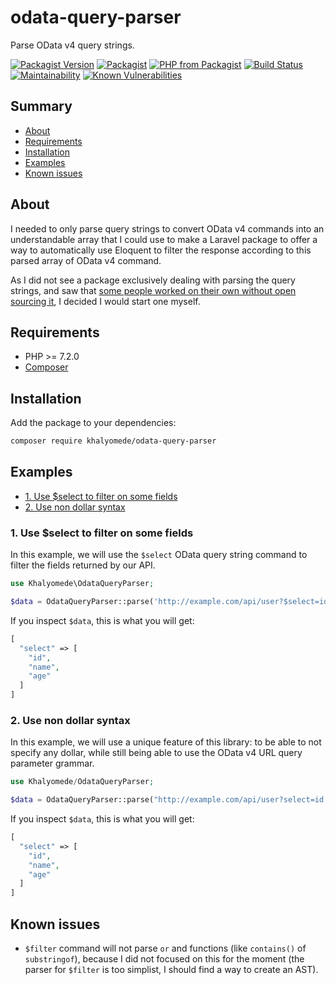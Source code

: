 # odata-query-parser

Parse OData v4 query strings.

[![Packagist Version](https://img.shields.io/packagist/v/khalyomede/odata-query-parser)](https://packagist.org/packages/khalyomede/odata-query-parser) [![Packagist](https://img.shields.io/packagist/l/khalyomede/odata-query-parser)](https://github.com/khalyomede/odata-query-parser/blob/master/LICENSE) [![PHP from Packagist](https://img.shields.io/packagist/php-v/khalyomede/odata-query-parser)](https://github.com/khalyomede/odata-query-parser/blob/master/composer.json#L14) [![Build Status](https://travis-ci.com/khalyomede/odata-query-parser.svg?branch=master)](https://travis-ci.com/khalyomede/odata-query-parser) [![Maintainability](https://api.codeclimate.com/v1/badges/1ca8f176fedec7db81a2/maintainability)](https://codeclimate.com/github/khalyomede/odata-query-parser/maintainability) [![Known Vulnerabilities](https://snyk.io/test/github/khalyomede/odata-query-parser/badge.svg?targetFile=composer.lock)](https://snyk.io/test/github/khalyomede/odata-query-parser?targetFile=composer.lock)

## Summary

- [About](#about)
- [Requirements](#requirements)
- [Installation](#installation)
- [Examples](#examples)
- [Known issues](#known-issues)

## About

I needed to only parse query strings to convert OData v4 commands into an understandable array that I could use to make a Laravel package to offer a way to automatically use Eloquent to filter the response according to this parsed array of OData v4 command.

As I did not see a package exclusively dealing with parsing the query strings, and saw that [some people worked on their own without open sourcing it](https://stackoverflow.com/questions/14145604/parse-odata-query-uri-into-php-array), I decided I would start one myself.

## Requirements

- PHP >= 7.2.0
- [Composer](https://getcomposer.org/)

## Installation

Add the package to your dependencies:

```bash
composer require khalyomede/odata-query-parser
```

## Examples

- [1. Use \$select to filter on some fields](#1-use-select-to-filter-on-some-fields)
- [2. Use non dollar syntax](#2-use-non-dollar-syntax)

### 1. Use \$select to filter on some fields

In this example, we will use the `$select` OData query string command to filter the fields returned by our API.

```php
use Khalyomede\OdataQueryParser;

$data = OdataQueryParser::parse('http://example.com/api/user?$select=id,name,age');
```

If you inspect `$data`, this is what you will get:

```php
[
  "select" => [
    "id",
    "name",
    "age"
  ]
]
```

### 2. Use non dollar syntax

In this example, we will use a unique feature of this library: to be able to not specify any dollar, while still being able to use the OData v4 URL query parameter grammar.

```php
use Khalyomede/OdataQueryParser;

$data = OdataQueryParser::parse("http://example.com/api/user?select=id,name,age", $withDollar = false);
```

If you inspect `$data`, this is what you will get:

```php
[
  "select" => [
    "id",
    "name",
    "age"
  ]
]
```

## Known issues

- `$filter` command will not parse `or` and functions (like `contains()` of `substringof`), because I did not focused on this for the moment (the parser for `$filter` is too simplist, I should find a way to create an AST).
